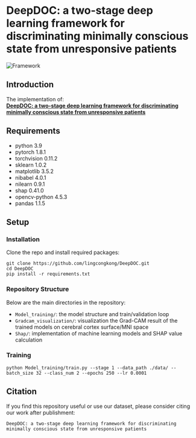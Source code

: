 # DeepDOC: a two-stage deep learning framework for discriminating minimally conscious state from unresponsive patients
![Framework](https://github.com/lingcongkong/DeepDOC/blob/main/workflow_DeepDOC_wu_00.tif)
## Introduction
The implementation of: <br>
[**DeepDOC: a two-stage deep learning framework for discriminating minimally conscious state from unresponsive patients**](https://www.nature.com/articles/)
## Requirements
- python 3.9
- pytorch 1.8.1
- torchvision 0.11.2
- sklearn 1.0.2
- matplotlib 3.5.2
- nibabel 4.0.1
- nilearn 0.9.1
- shap 0.41.0
- opencv-python 4.5.3
- pandas 1.1.5


## Setup
### Installation
Clone the repo and install required packages:
```
git clone https://github.com/lingcongkong/DeepDOC.git
cd DeepDOC
pip install -r requirements.txt
```
### Repository Structure
Below are the main directories in the repository: 

- `Model_training/`: the model structure and train/validation loop
- `Gradcam_visualization/`: visualization the Grad-CAM result of the trained models on cerebral cortex surface/MNI space
- `Shap/`: implementation of machine learning models and SHAP value calculation

### Training
```
python Model_training/train.py --stage 1 --data_path ./data/ --batch_size 32 --class_num 2 --epochs 250 --lr 0.0001 
```


## Citation
If you find this repository useful or use our dataset, please consider citing our work after publishment:

```DeepDOC: a two-stage deep learning framework for discriminating minimally conscious state from unresponsive patients```
